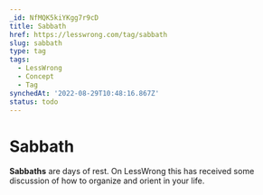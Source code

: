 ```yaml
---
_id: NfMQK5kiYKgg7r9cD
title: Sabbath
href: https://lesswrong.com/tag/sabbath
slug: sabbath
type: tag
tags:
  - LessWrong
  - Concept
  - Tag
synchedAt: '2022-08-29T10:48:16.867Z'
status: todo
---
```


# Sabbath

**Sabbaths** are days of rest. On LessWrong this has received some discussion of how to organize and orient in your life.
